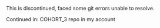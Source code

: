 This is discontinued, faced some git errors unable to resolve.

Continued in: COHORT_3 repo in my account

